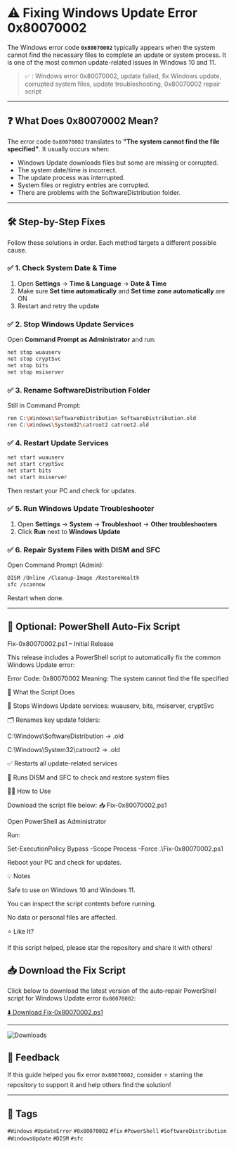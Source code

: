 # ⚠️ Fixing Windows Update Error 0x80070002

The Windows error code **`0x80070002`** typically appears when the system cannot find the necessary files to complete an update or system process. It is one of the most common update-related issues in Windows 10 and 11.

> ✅ : Windows error 0x80070002, update failed, fix Windows update, corrupted system files, update troubleshooting, 0x80070002 repair script

---

## ❓ What Does 0x80070002 Mean?

The error code `0x80070002` translates to **"The system cannot find the file specified"**. It usually occurs when:

- Windows Update downloads files but some are missing or corrupted.
- The system date/time is incorrect.
- The update process was interrupted.
- System files or registry entries are corrupted.
- There are problems with the SoftwareDistribution folder.

---

## 🛠️ Step-by-Step Fixes

Follow these solutions in order. Each method targets a different possible cause.

### ✅ 1. Check System Date & Time
1. Open **Settings** → **Time & Language** → **Date & Time**
2. Make sure **Set time automatically** and **Set time zone automatically** are ON
3. Restart and retry the update

### ✅ 2. Stop Windows Update Services
Open **Command Prompt as Administrator** and run:
```bash
net stop wuauserv
net stop cryptSvc
net stop bits
net stop msiserver
```

### ✅ 3. Rename SoftwareDistribution Folder
Still in Command Prompt:
```bash
ren C:\Windows\SoftwareDistribution SoftwareDistribution.old
ren C:\Windows\System32\catroot2 catroot2.old
```

### ✅ 4. Restart Update Services
```bash
net start wuauserv
net start cryptSvc
net start bits
net start msiserver
```

Then restart your PC and check for updates.

### ✅ 5. Run Windows Update Troubleshooter
1. Open **Settings** → **System** → **Troubleshoot** → **Other troubleshooters**
2. Click **Run** next to **Windows Update**

### ✅ 6. Repair System Files with DISM and SFC
Open Command Prompt (Admin):
```bash
DISM /Online /Cleanup-Image /RestoreHealth
sfc /scannow
```

Restart when done.

---

## 🧪 Optional: PowerShell Auto-Fix Script

Fix-0x80070002.ps1 – Initial Release

This release includes a PowerShell script to automatically fix the common Windows Update error:

Error Code: 0x80070002
Meaning: The system cannot find the file specified

🔧 What the Script Does

🛑 Stops Windows Update services: wuauserv, bits, msiserver, cryptSvc

🗂 Renames key update folders:

C:\\Windows\\SoftwareDistribution → .old

C:\\Windows\\System32\\catroot2 → .old

✅ Restarts all update-related services

🧪 Runs DISM and SFC to check and restore system files

🧑‍💻 How to Use

Download the script file below:
📥 Fix-0x80070002.ps1

Open PowerShell as Administrator

Run:

Set-ExecutionPolicy Bypass -Scope Process -Force
.\Fix-0x80070002.ps1


Reboot your PC and check for updates.

💡 Notes

Safe to use on Windows 10 and Windows 11.

You can inspect the script contents before running.

No data or personal files are affected.

⭐ Like It?

If this script helped, please star the repository and share it with others!

## 📥 Download the Fix Script

Click below to download the latest version of the auto‑repair PowerShell script for Windows Update error `0x80070002`:

[⬇️ Download Fix‑0x80070002.ps1](https://github.com/bootdevice/windows-update-error-0x80070002-in-windows-11-/releases/download/v1.0/Fix-0x80070002.ps1)

---

![Downloads](https://img.shields.io/github/downloads/bootdevice/windows-update-error-0x80070002-in-windows-11-/Fix-0x80070002.ps1/total?label=script%20downloads)


## 💬 Feedback

If this guide helped you fix error `0x80070002`, consider ⭐ starring the repository to support it and help others find the solution!

---

## 📎 Tags

`#Windows` `#UpdateError` `#0x80070002` `#fix` `#PowerShell` `#SoftwareDistribution` `#WindowsUpdate` `#DISM` `#sfc`
